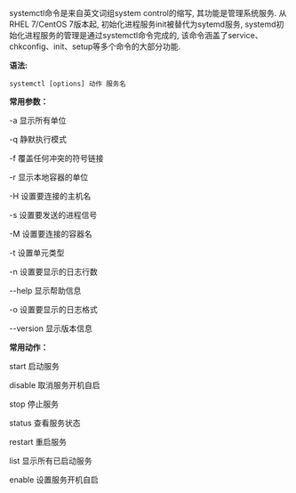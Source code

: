 systemctl命令是来自英文词组system control的缩写, 其功能是管理系统服务. 从RHEL 7/CentOS 7版本起, 初始化进程服务init被替代为sytemd服务, systemd初始化进程服务的管理是通过systemctl命令完成的, 该命令涵盖了service、chkconfig、init、setup等多个命令的大部分功能.

**语法:**

```
systemctl [options] 动作 服务名
```

**常用参数：** 

-a 显示所有单位  

-q 静默执行模式 

-f 覆盖任何冲突的符号链接 

-r 显示本地容器的单位

-H 设置要连接的主机名 

-s 设置要发送的进程信号 

-M 设置要连接的容器名 

-t 设置单元类型 

-n 设置要显示的日志行数 

--help 显示帮助信息 

-o 设置要显示的日志格式 

--version 显示版本信息 

**常用动作：** 

start 启动服务  

disable 取消服务开机自启 

stop 停止服务 

status 查看服务状态 

restart 重启服务 

list 显示所有已启动服务 

enable 设置服务开机自启

















